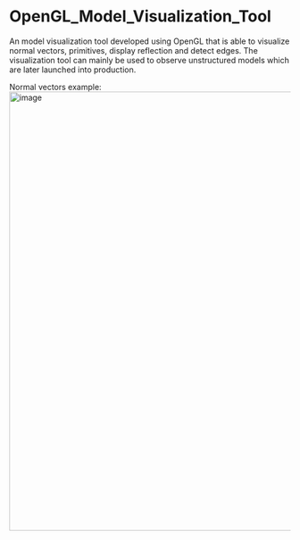 # OpenGL_Model_Visualization_Tool

An model visualization tool developed using OpenGL that is able to visualize normal vectors, primitives, display reflection and detect edges. The visualization tool can mainly be used to observe unstructured models which are later launched into production.

Normal vectors example:
<img width="787" alt="image" src="https://user-images.githubusercontent.com/64264899/174232608-a63d3e7a-3218-4dfb-a95f-23fde7d58d67.png">
